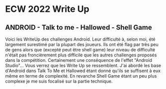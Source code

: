 # ECW 2022 Write Up

## ANDROID - Talk to me - Hallowed - Shell Game

Voici les WriteUp des challenges Android.
Leur difficulté à, selon moi, été largement surestimé par la plupart des joueurs.
Ils ont été flag par très peu de gens alors que (excepté peut être shell game) leur niveau de difficulté n'était pas froncièrement plus difficile que les autres challenges proposés dans la compétition. Certainement une conséquence de l'effet "Android Studio"...
Vous verrez que les Write Up se ressemblent. J'ai abordé les base d'Android dans Talk To Me et Hallowed étant donné qu'ils se suffisent à eux même en terme de complexité.
En revanche Shell Game étant un peu plus complexe je me suis focalisé sur la partie technique.